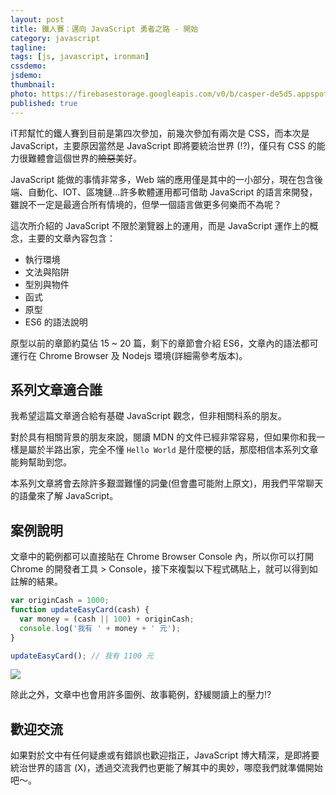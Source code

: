 ```yaml
---
layout: post
title: 鐵人賽：邁向 JavaScript 勇者之路 - 開始
category: javascript
tagline:
tags: [js, javascript, ironman]
cssdemo:
jsdemo:
thumbnail:
photo: https://firebasestorage.googleapis.com/v0/b/casper-de5d5.appspot.com/o/images%2Fblog%2Fcover.png?alt=media&token=bd1153b8-c75b-4570-b3e9-45f571eb4eaf 
published: true
---
```


iT邦幫忙的鐵人賽到目前是第四次參加，前幾次參加有兩次是 CSS，而本次是 JavaScript，主要原因當然是 JavaScript 即將要統治世界 (!?)，僅只有 CSS 的能力很難體會這個世界的~~險惡~~美好。

JavaScript 能做的事情非常多，Web 端的應用僅是其中的一小部分，現在包含後端、自動化、IOT、區塊鏈...許多軟體運用都可借助 JavaScript 的語言來開發，雖說不一定是最適合所有情境的，但學一個語言做更多何樂而不為呢？

這次所介紹的 JavaScript 不限於瀏覽器上的運用，而是 JavaScript 運作上的概念，主要的文章內容包含：

- 執行環境
- 文法與陷阱
- 型別與物件
- 函式
- 原型
- ES6 的語法說明

<!-- more -->

原型以前的章節約莫佔 15 ~ 20 篇，剩下的章節會介紹 ES6，文章內的語法都可運行在 Chrome Browser 及 Nodejs 環境(詳細需參考版本)。

## 系列文章適合誰
我希望這篇文章適合給有基礎 JavaScript 觀念，但非相關科系的朋友。

對於具有相關背景的朋友來說，閱讀 MDN 的文件已經非常容易，但如果你和我一樣是屬於半路出家，完全不懂 `Hello World` 是什麼梗的話，那麼相信本系列文章能夠幫助到您。

本系列文章將會去除許多艱澀難懂的詞彙(但會盡可能附上原文)，用我們平常聊天的語彙來了解 JavaScript。

## 案例說明
文章中的範例都可以直接貼在 Chrome Browser Console 內，所以你可以打開 Chrome 的開發者工具 > Console，接下來複製以下程式碼貼上，就可以得到如註解的結果。

```js
var originCash = 1000;
function updateEasyCard(cash) {
  var money = (cash || 100) + originCash;
  console.log('我有 ' + money + ' 元');
}

updateEasyCard(); // 我有 1100 元
```

![](https://firebasestorage.googleapis.com/v0/b/casper-de5d5.appspot.com/o/images%2Fblog%2F9393CA07-8980-494E-90D6-AA0DC4F629E9.png?alt=media&token=1cc2c5c1-cb7b-4bbc-a427-ffb2a070e9c3)

除此之外，文章中也會用許多圖例、故事範例，舒緩閱讀上的壓力!?

## 歡迎交流

如果對於文中有任何疑慮或有錯誤也歡迎指正，JavaScript 博大精深，是即將要統治世界的語言 (X)，透過交流我們也更能了解其中的奧妙，哪麼我們就準備開始吧～。


